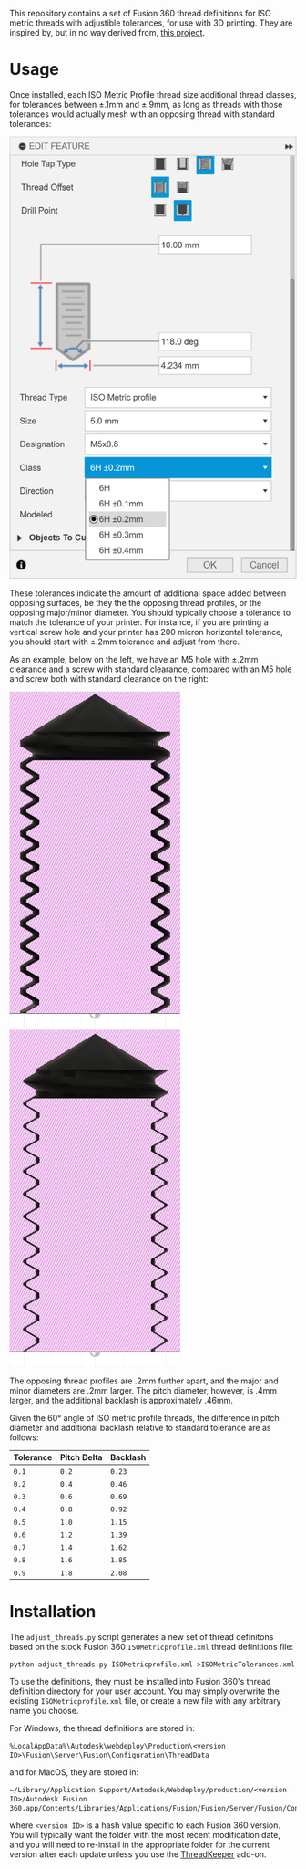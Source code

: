 This repository contains a set of Fusion 360 thread definitions for ISO metric
threads with adjustible tolerances, for use with 3D printing. They are inspired
by, but in no way derived from, [this project][replicant-3dp-threads].

# Usage

Once installed, each ISO Metric Profile thread size additional thread classes,
for tolerances between ±.1mm and ±.9mm, as long as threads with those tolerances
would actually mesh with an opposing thread with standard tolerances:

![Thread size selection](screenshots/edit_hole.png)

These tolerances indicate the amount of additional space added between opposing
surfaces, be they the the opposing thread profiles, or the opposing major/minor
diameter. You should typically choose a tolerance to match the tolerance of your
printer. For instance, if you are printing a vertical screw hole and your
printer has 200 micron horizontal tolerance, you should start with ±.2mm
tolerance and adjust from there.

As an example, below on the left, we have an M5 hole with ±.2mm clearance and a
screw with standard clearance, compared with an M5 hole and screw both with
standard clearance on the right:

![M5+.2mm](screenshots/M5+.2mm.png)
![M5](screenshots/M5.png)

The opposing thread profiles are .2mm further apart, and the major and minor
diameters are .2mm larger. The pitch diameter, however, is .4mm larger, and the
additional backlash is approximately .46mm.

Given the 60° angle of ISO metric profile threads, the difference in pitch
diameter and additional backlash relative to standard tolerance are as follows:

| Tolerance   | Pitch Delta | Backlash |
| ----------- | ----------- | -------- |
| `0.1`       | `0.2`       | `0.23`   |
| `0.2`       | `0.4`       | `0.46`   |
| `0.3`       | `0.6`       | `0.69`   |
| `0.4`       | `0.8`       | `0.92`   |
| `0.5`       | `1.0`       | `1.15`   |
| `0.6`       | `1.2`       | `1.39`   |
| `0.7`       | `1.4`       | `1.62`   |
| `0.8`       | `1.6`       | `1.85`   |
| `0.9`       | `1.8`       | `2.08`   |

# Installation

The `adjust_threads.py` script generates a new set of thread definitons based on
the stock Fusion 360 `ISOMetricprofile.xml` thread definitions file:

```
python adjust_threads.py ISOMetricprofile.xml >ISOMetricTolerances.xml
```

To use the definitions, they must be installed into Fusion 360's thread
definition directory for your user account. You may simply overwrite the
existing `ISOMetricprofile.xml` file, or create a new file with any arbitrary
name you choose.

For Windows, the thread definitions are stored in:

```
%LocalAppData%\Autodesk\webdeploy\Production\<version ID>\Fusion\Server\Fusion\Configuration\ThreadData
```

and for MacOS, they are stored in:

```
~/Library/Application Support/Autodesk/Webdeploy/production/<version ID>/Autodesk Fusion 360.app/Contents/Libraries/Applications/Fusion/Fusion/Server/Fusion/Configuration/ThreadData
```

where `<version ID>` is a hash value specific to each Fusion 360 version. You
will typically want the folder with the most recent modification date, and you
will need to re-install in the appropriate folder for the current version after
each update unless you use the [ThreadKeeper][threadkeeper] add-on.

[replicant-3dp-threads]: https://replicantfx.com/custom-threads-with-fusion-360/

[threadkeeper]: https://apps.autodesk.com/FUSION/en/Detail/Index?id=1725038115223093226
